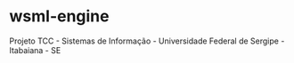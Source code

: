 # wsml-engine
Projeto TCC - Sistemas de Informação - Universidade Federal de Sergipe - Itabaiana - SE
